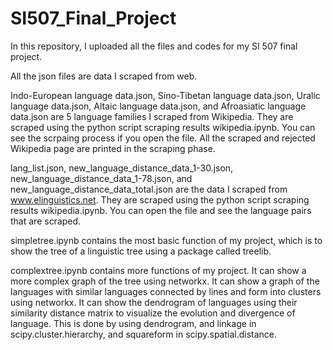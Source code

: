 # SI507_Final_Project
In this repository, I uploaded all the files and codes for my SI 507 final project.

All the json files are data I scraped from web.

Indo-European language data.json, Sino-Tibetan language data.json, Uralic language data.json, Altaic language data.json, and 
Afroasiatic language data.json are 5 language families I scraped from Wikipedia. They are scraped using the python script 
scraping results wikipedia.ipynb. You can see the scrpaing process if you open the file. All the scraped and rejected Wikipedia page
are printed in the scraping phase. 

lang_list.json, new_language_distance_data_1-30.json, new_language_distance_data_1-78.json, and new_language_distance_data_total.json
are the data I scraped from www.elinguistics.net. They are scraped using the python script scraping results wikipedia.ipynb. You can 
open the file and see the language pairs that are scraped. 

simpletree.ipynb contains the most basic function of my project, which is to show the tree of a linguistic tree using a package called treelib. 

complextree.ipynb contains more functions of my project. It can show a more complex graph of the tree using networkx. It can show a graph 
of the languages with similar languages connected by lines and form into clusters using networkx. It can show the dendrogram of languages
using their similarity distance matrix to visualize the evolution and divergence of language. This is done by using dendrogram, and linkage in 
scipy.cluster.hierarchy, and squareform in scipy.spatial.distance. 


